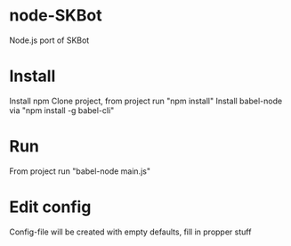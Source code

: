 # node-SKBot
Node.js port of SKBot

# Install
Install npm
Clone project, from project run "npm install"
Install babel-node via "npm install -g babel-cli"

# Run
From project run "babel-node main.js"

# Edit config
Config-file will be created with empty defaults, fill in propper stuff
